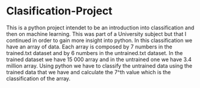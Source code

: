 # Clasification-Project

This is a python project intendet to be an introduction into classification and then on machine learning. This was part of a University subject but that I continued in order to gain more insight into python.
In this classification we have an array of data. Each array is composed by 7 numbers in the trained.txt dataset and by 6 numbers in the untrained.txt dataset. In the trained dataset we have 15 000 array and in the untrained one we have 3.4 million array. Using python we have to classify the untrained data using the trained data that we have and calculate the 7^th value which is the classification of the array.
